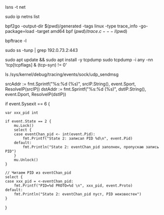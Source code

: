 lsns -t net


sudo ip netns list


bpf2go -output-dir $(pwd)/generated -tags linux -type trace_info -go-package=load -target amd64 bpf $(pwd)/trace.c -- -I$(pwd)

bpftrace -l

sudo ss -tunp | grep 192.0.73.2:443


sudo apt update && sudo apt install -y tcpdump
sudo tcpdump -i any -nn 'tcp[tcpflags] & (tcp-syn) != 0'

ls /sys/kernel/debug/tracing/events/sock/udp_sendmsg


srcAddr := fmt.Sprintf("%s:%d (%s)", srcIP.String(), event.Sport, ResolveIP(srcIP))
dstAddr := fmt.Sprintf("%s:%d (%s)", dstIP.String(), event.Dport, ResolveIP(dstIP))


if event.Sysexit == 6 {

	var xxx_pid int

	if event.State == 2 {
		mu.Lock()
		select {
		case eventChan_pid <- int(event.Pid):
			fmt.Printf("State 2: записал PID %d\n", event.Pid)
		default:
			fmt.Println("State 2: eventChan_pid заполнен, пропускаю запись PID")
		}
		mu.Unlock()
	}

	// Читаем PID из eventChan_pid
	select {
	case xxx_pid = <-eventChan_pid:
		fmt.Printf("PID=%d PROTO=%d \n", xxx_pid, event.Proto)
	default:
		fmt.Println("State 2: eventChan_pid пуст, PID неизвестен")
	}
}









